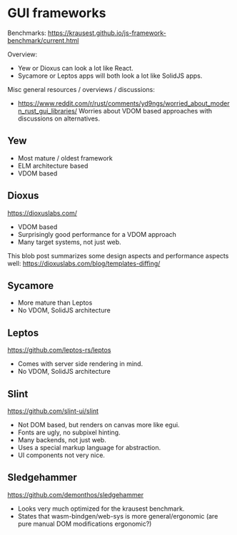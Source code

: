# GUI frameworks

Benchmarks: https://krausest.github.io/js-framework-benchmark/current.html

Overview:
- Yew or Dioxus can look a lot like React.
- Sycamore or Leptos apps will both look a lot like SolidJS apps.

Misc general resources / overviews / discussions:
- https://www.reddit.com/r/rust/comments/yd9ngs/worried_about_modern_rust_gui_libraries/
  Worries about VDOM based approaches with discussions on alternatives.


## Yew

- Most mature / oldest framework
- ELM architecture based
- VDOM based



## Dioxus

https://dioxuslabs.com/

- VDOM based
- Surprisingly good performance for a VDOM approach
- Many target systems, not just web.

This blob post summarizes some design aspects and performance aspects well:
https://dioxuslabs.com/blog/templates-diffing/


## Sycamore

- More mature than Leptos
- No VDOM, SolidJS architecture


## Leptos

https://github.com/leptos-rs/leptos

- Comes with server side rendering in mind.
- No VDOM, SolidJS architecture


## Slint

https://github.com/slint-ui/slint

- Not DOM based, but renders on canvas more like egui.
- Fonts are ugly, no subpixel hinting.
- Many backends, not just web.
- Uses a special markup language for abstraction.
- UI components not very nice.


## Sledgehammer

https://github.com/demonthos/sledgehammer

- Looks very much optimized for the krausest benchmark.
- States that wasm-bindgen/web-sys is more general/ergonomic (are pure manual DOM modifications ergonomic?)

